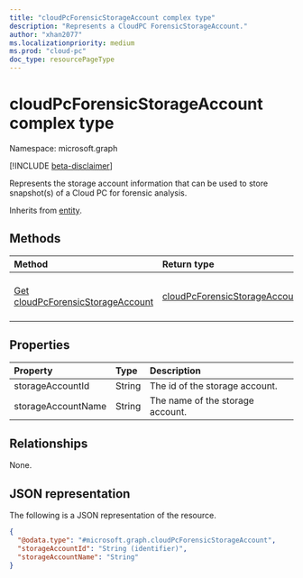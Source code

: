 ```yaml
---
title: "cloudPcForensicStorageAccount complex type"
description: "Represents a CloudPC ForensicStorageAccount."
author: "xhan2077"
ms.localizationpriority: medium
ms.prod: "cloud-pc"
doc_type: resourcePageType
---
```


# cloudPcForensicStorageAccount complex type

Namespace: microsoft.graph

[!INCLUDE [beta-disclaimer](../../includes/beta-disclaimer.md)]

Represents the storage account information that can be used to store snapshot(s) of a Cloud PC for forensic analysis.


Inherits from [entity](../resources/entity.md).

## Methods
|Method|Return type|Description|
|:---|:---|:---|
|[Get cloudPcForensicStorageAccount](../api/cloudpcforensicstorageaccount-get.md)|[cloudPcForensicStorageAccount](../resources/cloudpcforensicstorageaccount.md)|Read the properties and relationships of a [cloudPcForensicStorageAccount](../resources/cloudpcforensicstorageaccount.md) object.|

## Properties
|Property|Type|Description|
|:---|:---|:---|
|storageAccountId|String|The id of the storage account.|
|storageAccountName|String|The name of the storage account.|

## Relationships
None.

## JSON representation
The following is a JSON representation of the resource.
<!-- {
  "blockType": "resource",
  "keyProperty": "storageAccountId",
  "@odata.type": "microsoft.graph.cloudPcForensicStorageAccount",
  "baseType": "microsoft.graph.entity",
  "openType": false
}
-->
``` json
{
  "@odata.type": "#microsoft.graph.cloudPcForensicStorageAccount",
  "storageAccountId": "String (identifier)",
  "storageAccountName": "String"
}
```

